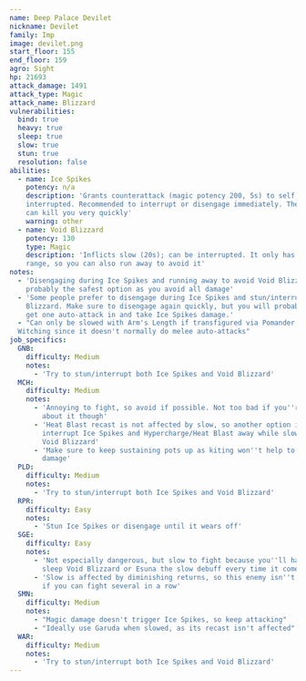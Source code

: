 ```yaml
---
name: Deep Palace Devilet
nickname: Devilet
family: Imp
image: devilet.png
start_floor: 155
end_floor: 159
agro: Sight
hp: 21693
attack_damage: 1491
attack_type: Magic
attack_name: Blizzard
vulnerabilities:
  bind: true
  heavy: true
  sleep: true
  slow: true
  stun: true
  resolution: false
abilities:
  - name: Ice Spikes
    potency: n/a
    description: 'Grants counterattack (magic potency 200, 5s) to self; can be
    interrupted. Recommended to interrupt or disengage immediately. The damage
    can kill you very quickly'
    warning: other
  - name: Void Blizzard
    potency: 130
    type: Magic
    description: 'Inflicts slow (20s); can be interrupted. It only has medium
    range, so you can also run away to avoid it'
notes:
  - 'Disengaging during Ice Spikes and running away to avoid Void Blizzard is
    probably the safest option as you avoid all damage'
  - 'Some people prefer to disengage during Ice Spikes and stun/interrupt Void
    Blizzard. Make sure to disengage again quickly, but you will probably still
    get one auto-attack in and take Ice Spikes damage.'
  - "Can only be slowed with Arm's Length if transfigured via Pomander of
  Witching since it doesn't normally do melee auto-attacks"
job_specifics:
  GNB:
    difficulty: Medium
    notes:
      - 'Try to stun/interrupt both Ice Spikes and Void Blizzard'
  MCH:
    difficulty: Medium
    notes:
      - 'Annoying to fight, so avoid if possible. Not too bad if you''re smart
        about it though'
      - 'Heat Blast recast is not affected by slow, so another option is to
        interrupt Ice Spikes and Hypercharge/Heat Blast away while slowed by
        Void Blizzard'
      - 'Make sure to keep sustaining pots up as kiting won''t help to mitigate
        damage'
  PLD:
    difficulty: Medium
    notes:
      - 'Try to stun/interrupt both Ice Spikes and Void Blizzard'
  RPR:
    difficulty: Easy
    notes:
      - 'Stun Ice Spikes or disengage until it wears off'
  SGE:
    difficulty: Easy
    notes:
      - 'Not especially dangerous, but slow to fight because you''ll have to
        sleep Void Blizzard or Esuna the slow debuff every time it comes up'
      - 'Slow is affected by diminishing returns, so this enemy isn''t as bad
        if you can fight several in a row'
  SMN:
    difficulty: Medium
    notes:
      - "Magic damage doesn't trigger Ice Spikes, so keep attacking"
      - "Ideally use Garuda when slowed, as its recast isn't affected"
  WAR:
    difficulty: Medium
    notes:
      - 'Try to stun/interrupt both Ice Spikes and Void Blizzard'
---
```

